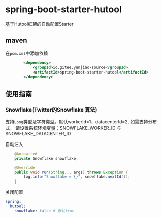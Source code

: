 # spring-boot-starter-hutool

基于Hutool框架的自动配置Starter


## maven

在`pom.xml`中添加依赖

```xml
        <dependency>
            <groupId>io.gitee.yunjiao-source</groupId>
            <artifactId>spring-boot-starter-hutool</artifactId>
        </dependency>
```

## 使用指南

### Snowflake(Twitter的Snowflake 算法)

支持`Long`类型及字符类型。默认workerId=1，datacenterId=2, 如需支持分布式，
请设置系统环境变量：SNOWFLAKE_WORKER_ID 与 SNOWFLAKE_DATACENTER_ID

自动注入
```java
    @Autowired
    private Snowflake snowflake;

    @Override
    public void run(String... args) throws Exception {
        log.info("Snowflake = {}", snowflake.nextId());
    }
```


关闭配置

```yaml
spring:
  hutool:
    snowflake: false # 默认true
```



